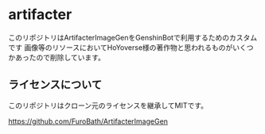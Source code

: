# artifacter

このリポジトリはArtifacterImageGenをGenshinBotで利用するためのカスタムです 
画像等のリソースにおいてHoYoverse様の著作物と思われるものがいくつかあったので削除しています。  

## ライセンスについて

このリポジトリはクローン元のライセンスを継承してMITです。

<https://github.com/FuroBath/ArtifacterImageGen>
